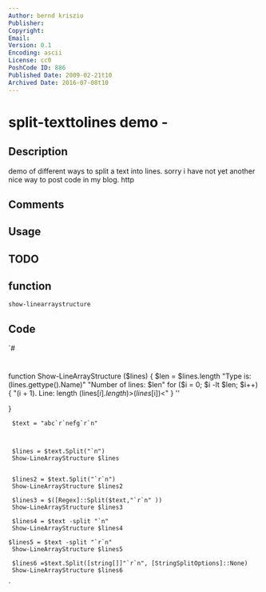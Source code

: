 ```yaml
---
Author: bernd kriszio
Publisher: 
Copyright: 
Email: 
Version: 0.1
Encoding: ascii
License: cc0
PoshCode ID: 886
Published Date: 2009-02-21t10
Archived Date: 2016-07-08t10
---
```


# split-texttolines demo - 

## Description

demo of different ways to split a text into lines. sorry i have not yet another nice way to post code in my blog. http

## Comments



## Usage



## TODO



## function

`show-linearraystructure`

## Code

`#
 #
 function Show-LineArrayStructure ($lines)
 {
     $len = $lines.length
     "Type is:         $($lines.gettype().Name)"
     "Number of lines: $len"
     for ($i = 0; $i -lt $len; $i++)
     {
         "$($i + 1). Line: length $($lines[$i].length) >$($lines[$i])<"
     }
     '' 
     
 } 
 
 
     $text = "abc`r`nefg`r`n"
 
 
 
     $lines = $text.Split("`n")
     Show-LineArrayStructure $lines
     
 
     $lines2 = $text.Split("`r`n")
     Show-LineArrayStructure $lines2
 
     $lines3 = $([Regex]::Split($text,"`r`n" ))
     Show-LineArrayStructure $lines3
     
     $lines4 = $text -split "`n"
     Show-LineArrayStructure $lines4
 
    $lines5 = $text -split "`r`n"
     Show-LineArrayStructure $lines5
 
     $lines6 =$text.Split([string[]]"`r`n", [StringSplitOptions]::None)
     Show-LineArrayStructure $lines6
`

